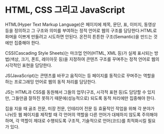 # HTML, CSS 그리고 JavaScript

HTML(Hyper Text Markup Language)은 페이지에 제목, 문단, 표, 이미지, 동영상 등을 정의하고 그 구조와 의미를 부여하는 정적 언어로 웹의 구조를 담당한다.HTML로 화며을 이쁘게 만들려고 시도하면 안된다. 온전히 튼튼한 구조(Semantic)을 만드는 것에만 집중해야 한다.

CSS(Cascading Style Sheets)는 마크업 언어(HTML, XML 등)가 실제 표시되는 방법(색상, 크기, 폰트, 레이아웃 등)을 지정하여 콘텐츠 구조를 꾸며주는 정적 언어로 웹의 시각적인 표현을 담당한다.

JS(JavaScript)는 콘텐츠를 바꾸고 움직이는 등 페이지를 동적으로 꾸며주는 역할을 하는 프로그래밍 언어로 웹의 동적 처리를 담당한다.

JS는 HTML과 CSS를 동원해서 그들의 업무(구조, 시각적 표현 등)도 담당할 수 있지만, 그들만큼 잘하진 못하기 때문에(성능적으로) 되도록 동적 처리에만 집중해야 한다.

집을 지을 때 골조 전문, 미장 전문, 인테리어 전문 등 효율적인 작업을 위해 각 분야가 나뉘듯 웹 페이지를 제작할 때 각 언어의 역할을 다른 언어가 대체하지 않도록 주의해야 하며, 각 역할이 제대로 수행되도록 구조적, 기술적으로 언어(코드)를 최적화시킬 필요가 있다.